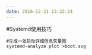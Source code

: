 ```yaml
---
date: 2016-12-21 13:22:24
---
```


#Systemd使用技巧
```
#生成一张启动详细信息矢量图
systemd-analyze plot >boot.svg
```
